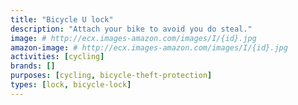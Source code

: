 ```yaml
---
title: "Bicycle U lock"
description: "Attach your bike to avoid you do steal."
image: # http://ecx.images-amazon.com/images/I/{id}.jpg
amazon-image: # http://ecx.images-amazon.com/images/I/{id}.jpg
activities: [cycling]
brands: []
purposes: [cycling, bicycle-theft-protection]
types: [lock, bicycle-lock]
---
```

